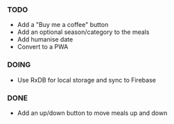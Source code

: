 ### TODO

- Add a "Buy me a coffee" button
- Add an optional season/category to the meals
- Add humanise date
- Convert to a PWA

### DOING

- Use RxDB for local storage and sync to Firebase

### DONE

- Add an up/down button to move meals up and down
